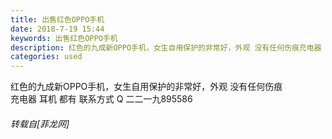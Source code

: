```yaml
---
title: 出售红色OPPO手机
date: 2018-7-19 15:44
keywords: 出售红色OPPO手机
description: 红色的九成新OPPO手机，女生自用保护的非常好，外观 没有任何伤痕充电器 耳机 都有 联系方式 Q 二二一九895586
categories: used
---
```

<td class="t_f" id="postmessage_1529068">

红色的九成新OPPO手机，女生自用保护的非常好，外观 没有任何伤痕<br/>
充电器 耳机 都有 联系方式 Q 二二一九895586</td>
###### 转载自[菲龙网]